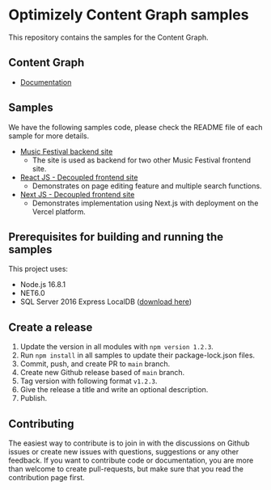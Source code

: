 # Optimizely Content Graph samples

This repository contains the samples for the Content Graph.

## Content Graph

* [Documentation](https://docs.developers.optimizely.com/digital-experience-platform/v1.4.0-content-graph/docs)

## Samples

We have the following samples code, please check the README file of each sample for more details.
* [Music Festival backend site](samples/musicfestival-backend-dotnet/)
  * The site is used as backend for two other Music Festival frontend site.
* [React JS - Decoupled frontend site](samples/musicfestival-frontend-react/)
  * Demonstrates on page editing feature and multiple search functions.
* [Next JS - Decoupled frontend site](samples/musicfestival-frontend-nextjs/)
  * Demonstrates implementation using Next.js with deployment on the Vercel platform.  

## Prerequisites for building and running the samples

This project uses:
* Node.js 16.8.1
* NET6.0
* SQL Server 2016 Express LocalDB ([download here](https://www.microsoft.com/en-us/sql-server/sql-server-downloads))

## Create a release

 1. Update the version in all modules with `npm version 1.2.3`.
 2. Run `npm install` in all samples to update their package-lock.json files.
 3. Commit, push, and create PR to `main` branch.
 4. Create new Github release based of `main` branch.
 5. Tag version with following format `v1.2.3`.
 6. Give the release a title and write an optional description.
 7. Publish.

## Contributing

The easiest way to contribute is to join in with the discussions on Github issues or create new issues with questions, suggestions or any other feedback. If you want to contribute code or documentation, you are more than welcome to create pull-requests, but make sure that you read the contribution page first.
